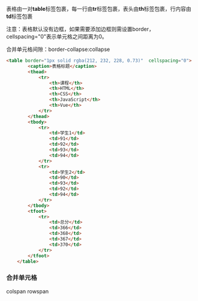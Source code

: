 表格由一对**table**标签包裹，每一行由**tr**标签包裹，表头由**th**标签包裹，行内容由**td**标签包裹

注意：表格默认没有边框，如果需要添加边框则需设置border，cellspacing="0"表示单元格之间距离为0。

合并单元格间隙：border-collapse:collapse

```html
<table border="1px solid rgba(212, 232, 228, 0.73)"  cellspacing="0">
		<caption>表格标题</caption>
        <thead>
            <tr>
                <th>课程</th>
                <th>HTML</th>
                <th>CSS</th>
                <th>JavaScript</th>
                <th>Vue</th>
            </tr>
        </thead>
        <tbody>
            <tr>
                <td>学生1</td>
                <td>91</td>
                <td>92</td>
                <td>93</td>
                <td>94</td>
            </tr>
            <tr>
                <td>学生2</td>
                <td>90</td>
                <td>93</td>
                <td>92</td>
                <td>94</td>
            </tr>
        </tbody>
        <tfoot>
            <tr>
                <td>总分</td>
                <td>366</td>
                <td>368</td>
                <td>367</td>
                <td>370</td>
            </tr>
        </tfoot>
    </table>

```

### 合并单元格
colspan
rowspan